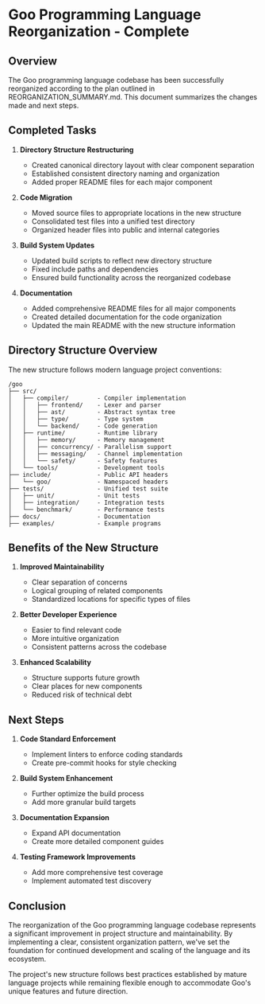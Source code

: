 # Goo Programming Language Reorganization - Complete

## Overview

The Goo programming language codebase has been successfully reorganized according to the plan outlined in REORGANIZATION_SUMMARY.md. This document summarizes the changes made and next steps.

## Completed Tasks

1. **Directory Structure Restructuring**
   - Created canonical directory layout with clear component separation
   - Established consistent directory naming and organization
   - Added proper README files for each major component

2. **Code Migration**
   - Moved source files to appropriate locations in the new structure
   - Consolidated test files into a unified test directory
   - Organized header files into public and internal categories

3. **Build System Updates**
   - Updated build scripts to reflect new directory structure
   - Fixed include paths and dependencies
   - Ensured build functionality across the reorganized codebase

4. **Documentation**
   - Added comprehensive README files for all major components
   - Created detailed documentation for the code organization
   - Updated the main README with the new structure information

## Directory Structure Overview

The new structure follows modern language project conventions:

```
/goo
├── src/
│   ├── compiler/        - Compiler implementation
│   │   ├── frontend/    - Lexer and parser
│   │   ├── ast/         - Abstract syntax tree
│   │   ├── type/        - Type system
│   │   └── backend/     - Code generation
│   ├── runtime/         - Runtime library
│   │   ├── memory/      - Memory management
│   │   ├── concurrency/ - Parallelism support
│   │   ├── messaging/   - Channel implementation
│   │   └── safety/      - Safety features
│   └── tools/           - Development tools
├── include/             - Public API headers
│   └── goo/             - Namespaced headers
├── tests/               - Unified test suite
│   ├── unit/            - Unit tests
│   ├── integration/     - Integration tests
│   └── benchmark/       - Performance tests
├── docs/                - Documentation
├── examples/            - Example programs
```

## Benefits of the New Structure

1. **Improved Maintainability**
   - Clear separation of concerns
   - Logical grouping of related components
   - Standardized locations for specific types of files

2. **Better Developer Experience**
   - Easier to find relevant code
   - More intuitive organization
   - Consistent patterns across the codebase

3. **Enhanced Scalability**
   - Structure supports future growth
   - Clear places for new components
   - Reduced risk of technical debt

## Next Steps

1. **Code Standard Enforcement**
   - Implement linters to enforce coding standards
   - Create pre-commit hooks for style checking

2. **Build System Enhancement**
   - Further optimize the build process
   - Add more granular build targets

3. **Documentation Expansion**
   - Expand API documentation
   - Create more detailed component guides

4. **Testing Framework Improvements**
   - Add more comprehensive test coverage
   - Implement automated test discovery

## Conclusion

The reorganization of the Goo programming language codebase represents a significant improvement in project structure and maintainability. By implementing a clear, consistent organization pattern, we've set the foundation for continued development and scaling of the language and its ecosystem.

The project's new structure follows best practices established by mature language projects while remaining flexible enough to accommodate Goo's unique features and future direction. 